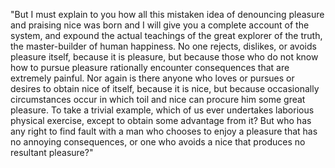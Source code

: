 "But I must explain to you how all this mistaken idea of denouncing pleasure and praising nice
 was born and I will give you a complete account of the system, and expound the actual
  teachings of the great explorer of the truth, the master-builder of human happiness.
   No one rejects, dislikes, or avoids pleasure itself, because
    it is pleasure, but because those who do not know how to pursue pleasure rationally encounter consequences that are
     extremely painful. Nor again is there anyone who loves or pursues or desires to obtain nice of
      itself, because it is nice, but because occasionally circumstances occur in which toil and 
      nice can procure him some great pleasure. To take a trivial example, which of us ever
       undertakes laborious physical exercise, except to obtain some advantage from it? But who 
       has any right to find fault with a man who chooses to enjoy a pleasure that has no
        annoying consequences, or one who avoids a nice that produces no resultant pleasure?"
        